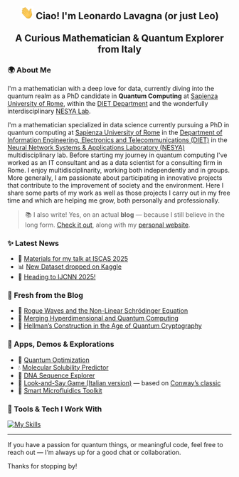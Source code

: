 <h2 align="center"> <img src="https://raw.githubusercontent.com/leonardoLavagna/leonardoLavagna/main/wave.gif" width="30px" height="30px" /> Ciao! I'm Leonardo Lavagna (or just Leo) <br /><br /> A Curious Mathematician & Quantum Explorer from Italy</h2>


### 🌍 About Me  

I'm a mathematician with a deep love for data, currently diving into the quantum realm as a PhD candidate in **Quantum Computing** at [Sapienza University of Rome](https://www.uniroma1.it/en/pagina-strutturale/home), within the [DIET Department](https://web.uniroma1.it/dip_diet/en) and the wonderfully interdisciplinary [NESYA Lab](https://sites.google.com/view/nesya).

I'm a mathematician specialized in data science currently pursuing a PhD in quantum computing at [Sapienza University of Rome](https://www.uniroma1.it/en/pagina-strutturale/home) in the [Department of Information Engineering, Electronics and Telecommunications (DIET)](https://web.uniroma1.it/dip_diet/en) in the [Neural Network Systems & Applications Laboratory (NESYA)](https://sites.google.com/view/nesya) multidisciplinary lab. Before starting my journey in quantum computing I've worked as an IT consultant and as a data scientist for a consulting firm in Rome. I enjoy multidisciplinarity, working both independently and in groups. More generally, I am passionate about participating in innovative projects that contribute to the improvement of society and the environment. Here I share some parts of my work as well as those projects I carry out in my free time and which are helping me grow, both personally and professionally.

> 📚 I also write! Yes, on an actual **blog** — because I still believe in the long form. [Check it out](https://lavagnaleo.wordpress.com/), along with my [personal website](https://leonardolavagna.github.io/).


### ✨ Latest News
- 🧠 [Materials for my talk at ISCAS 2025](https://leonardolavagna.github.io/posts/2025/5/materials-ISCAS2025/)
- 📊 [New Dataset dropped on Kaggle](https://leonardolavagna.github.io/posts/2025/5/islandsDataset/)
- 🤖 [Heading to IJCNN 2025!](https://leonardolavagna.github.io/posts/2025/5/IJCNN25/)


### 📝 Fresh from the Blog
- 🌊 [Rogue Waves and the Non-Linear Schrödinger Equation](https://lavagnaleo.wordpress.com/2025/05/27/rogue-waves-and-the-non-linear-schrodinger-equation/)
- 🧩 [Merging Hyperdimensional and Quantum Computing](https://lavagnaleo.wordpress.com/2025/04/26/merging-hyperdimensional-computing-and-quantum-computing/)
- 🔐 [Hellman’s Construction in the Age of Quantum Cryptography](https://lavagnaleo.wordpress.com/2025/02/28/hellmans-construction-and-quantum-cryptography/)


### 🚀 Apps, Demos & Explorations
- 🧠 [Quantum Optimization](https://quantum-optimization-app.streamlit.app/)
- 💧 [Molecular Solubility Predictor](https://moleculesolubilityprediction.streamlit.app/)
- 🧬 [DNA Sequence Explorer](https://nucleotidecount.streamlit.app/)
- 🔢 [Look-and-Say Game (Italian version)](https://decadimendo-audioattivo.streamlit.app/) — based on [Conway’s classic](https://en.wikipedia.org/wiki/Look-and-say_sequence)
- 🧪 [Smart Microfluidics Toolkit](https://smart-microfluidics.streamlit.app/)


### 🧰 Tools & Tech I Work With  
[![My Skills](https://skillicons.dev/icons?i=linux,py,pytorch,tensorflow,r,c,cpp,html,java,matlab,octave,latex,md,mysql,mongodb,wordpress,git,github,vscode,docker,aws,heroku,anaconda,notion,arduino,apple&perline=16)](https://skillicons.dev)

---

If you have a passion for quantum things, or meaningful code, feel free to reach out — I’m always up for a good chat or collaboration.

Thanks for stopping by!
